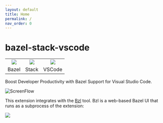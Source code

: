 ```yaml
---
layout: default
title: Home
permalink: /
nav_order: 0
---
```


# bazel-stack-vscode

<table><tr>
<td style="text-align: center"><img src="https://upload.wikimedia.org/wikipedia/en/thumb/7/7d/Bazel_logo.svg/240px-Bazel_logo.svg.png" style="max-width: 120px" /></td>
<td style="text-align: center"><img src="https://user-images.githubusercontent.com/50580/78734740-486ba400-7906-11ea-89fa-f207544de185.png" style="max-width: 100px"  /></td>
<td style="text-align: center"><img src="https://user-images.githubusercontent.com/29654835/27530004-e789a11e-5a13-11e7-8a34-870da7e678ac.PNG" style="max-width: 120px"  /></td>
</tr><tr>
<td style="text-align: center">Bazel</td>
<td style="text-align: center">Stack</td>
<td style="text-align: center">VSCode</td>
</tr></table>

Boost Developer Productivity with Bazel Support for Visual Studio Code.

![ScreenFlow](https://user-images.githubusercontent.com/50580/95278334-37481500-080d-11eb-8931-88905c1c3d51.gif)

This extension integrates with the [Bzl](https://build.bzl.io) tool.  Bzl is a
web-based Bazel UI that runs as a subprocess of the extension:

![](https://user-images.githubusercontent.com/50580/93263024-644f5d80-f762-11ea-936d-aeed0c5788a9.gif)
